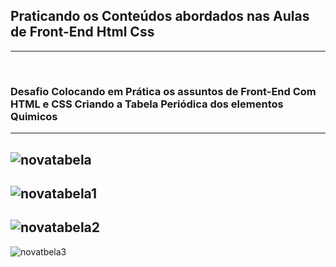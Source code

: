 ## Praticando os Conteúdos abordados nas Aulas de Front-End Html Css
----
<br>

### Desafio Colocando em Prática os assuntos de Front-End Com HTML e CSS Criando a Tabela Periódica dos elementos Quimicos

----
![novatabela](https://user-images.githubusercontent.com/83560879/175453708-42ff6f81-a977-4c28-b069-aa527496cfa2.png)
----
![novatabela1](https://user-images.githubusercontent.com/83560879/175453711-56b67279-4df1-414a-b38a-72b25a73b03b.png)
----
![novatabela2](https://user-images.githubusercontent.com/83560879/175453712-53358355-b8e7-4e4b-9e1d-166a62f017ac.png)
----
![novatbela3](https://user-images.githubusercontent.com/83560879/175453713-69d71e36-48d5-4b72-a674-e98ed13fb27d.png)






